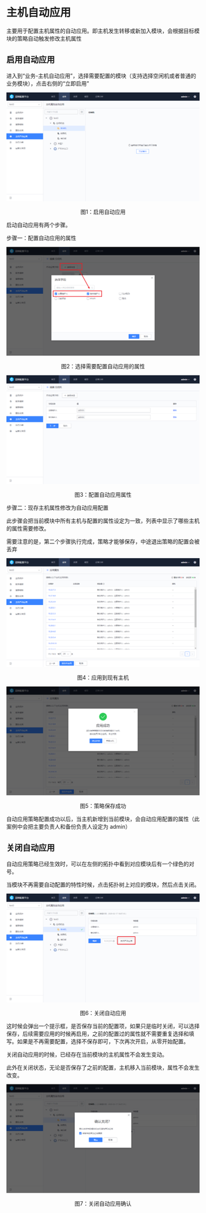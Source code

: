 # 主机自动应用

主要用于配置主机属性的自动应用。即主机发生转移或新加入模块，会根据目标模块的策略自动触发修改主机属性


## 启用自动应用

进入到“业务-主机自动应用”，选择需要配置的模块（支持选择空闲机或者普通的业务模块），点击右侧的“立即启用”

![1581933260459](../media/1581933260459.png)
<center>图1：启用自动应用</center>

启动自动应用有两个步骤。

步骤一：配置自动应用的属性

![1581933639363](../media/1581933639363.png)
<center>图2：选择需要配置自动应用的属性</center>

![1581933679585](../media/1581933679585.png)
<center>图3：配置自动应用属性</center>

步骤二：现存主机属性修改为自动应用配置

此步骤会把当前模块中所有主机与配置的属性设定为一致，列表中显示了哪些主机的属性需要修改。

需要注意的是，第二个步骤执行完成，策略才能够保存，中途退出策略的配置会被丢弃

![1581933693621](../media/1581933693621.png)
<center>图4：应用到现有主机</center>

![1581934046098](../media/1581934046098.png)
<center>图5：策略保存成功</center>

自动应用策略配置成功以后，当主机新增到当前模块，会自动应用配置的属性（此案例中会把主要负责人和备份负责人设定为 admin）


## 关闭自动应用

自动应用策略已经生效时，可以在左侧的拓扑中看到对应模块后有一个绿色的对号。

当模块不再需要自动配置的特性时候，点击拓扑树上对应的模块，然后点击关闭。

![1581940728095](../media/1581940728095.png)
<center>图6：关闭自动应用</center>

这时候会弹出一个提示框，是否保存当前的配置项，如果只是临时关闭，可以选择保存，后续需要应用的时候再启用，之前的配置过的属性就不需要重复选择和填写。如果是不再需要配置，选择不保存即可，下次再次开启，从零开始配置。

关闭自动应用的时候，已经存在当前模块的主机属性不会发生变动。

此外在关闭状态，无论是否保存了之前的配置，主机移入当前模块，属性不会发生改变。

![1581941199534](../media/1581941199534.png)
<center>图7：关闭自动应用确认</center>
